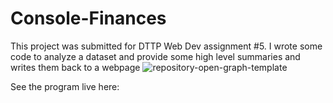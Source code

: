 # Console-Finances

This project was submitted for DTTP Web Dev assignment #5. I wrote some code to analyze a dataset and provide some high level summaries and writes them back to a webpage
![repository-open-graph-template](https://github.com/Kekwulugo/Console-Finances/assets/93893923/6177dfb4-61d6-4ccb-b9f8-e4ce5c124399)

See the program live here: 

